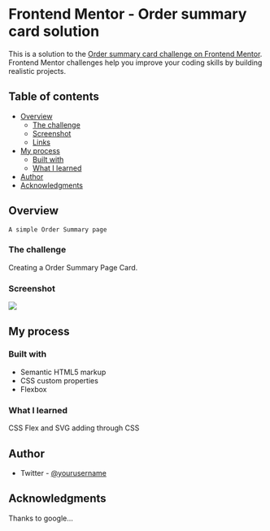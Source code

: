 # Frontend Mentor - Order summary card solution

This is a solution to the [Order summary card challenge on Frontend Mentor](https://www.frontendmentor.io/challenges/order-summary-component-QlPmajDUj). Frontend Mentor challenges help you improve your coding skills by building realistic projects. 

## Table of contents

- [Overview](#overview)
  - [The challenge](#the-challenge)
  - [Screenshot](#screenshot)
  - [Links](#links)
- [My process](#my-process)
  - [Built with](#built-with)
  - [What I learned](#what-i-learned)
- [Author](#author)
- [Acknowledgments](#acknowledgments)


## Overview
    A simple Order Summary page 

### The challenge

Creating a Order Summary Page Card.

### Screenshot

![](https://prnt.sc/1kbsgsk)

## My process

### Built with

- Semantic HTML5 markup
- CSS custom properties
- Flexbox


### What I learned

CSS Flex and SVG adding through CSS

## Author


- Twitter - [@yourusername](https://www.twitter.com/Samee02152022)

## Acknowledgments

Thanks to google...


